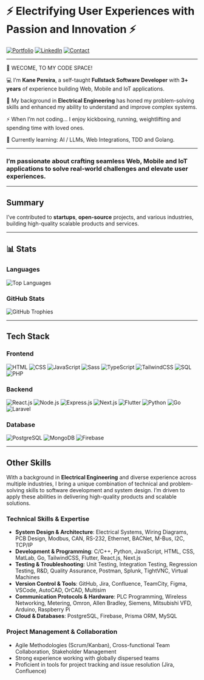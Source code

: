 # ⚡️ Electrifying User Experiences with Passion and Innovation ⚡️
[![Portfolio](https://img.shields.io/badge/-Portfolio-red?style=for-the-badge&logo=web&logoColor=white)](https://www.thekaneologist.com/)
[![LinkedIn](https://img.shields.io/badge/-LinkedIn-blue?style=for-the-badge&logo=linkedin&logoColor=white)](https://www.linkedin.com/in/kane-pereira-a0a72b168/)
[![Contact](https://img.shields.io/badge/-Contact-red?style=for-the-badge&logo=gmail&logoColor=white)](mailto:kane.pereira18@gmail.com)

---

👋 WECOME, TO MY CODE SPACE!  

💻 I’m **Kane Pereira**, a self-taught **Fullstack Software Developer** with **3+ years** of experience building Web, Mobile and IoT applications.  

🔭 My background in **Electrical Engineering** has honed my problem-solving skills and enhanced my ability to understand and improve complex systems.  

⚡ When I’m not coding... I enjoy kickboxing, running, weightlifting and spending time with loved ones.  

🌱 Currently learning: AI / LLMs, Web Integrations, TDD and Golang.  

---

### I’m passionate about crafting seamless Web, Mobile and IoT applications to solve real-world challenges and elevate user experiences.  

---

## Summary  
I’ve contributed to **startups**, **open-source** projects, and various industries, building high-quality scalable products and services.  

---

## 📊 Stats  

### **Languages**  
![Top Languages](https://github-readme-stats.vercel.app/api/top-langs/?username=s0han&layout=pie&theme=radical&hide=langs&count_private=true&show_icons=true)

### **GitHub Stats** 
![GitHub Trophies](https://github-profile-trophy.vercel.app/?username=s0han&theme=radical&row=1&column=6&margin-w=15&margin-h=15&no-frame=true)

---


## Tech Stack

### **Frontend**
![HTML](https://img.shields.io/badge/-HTML-E34F26?style=flat&logo=html5&logoColor=white)
![CSS](https://img.shields.io/badge/-CSS-1572B6?style=flat&logo=css3&logoColor=white)
![JavaScript](https://img.shields.io/badge/-JavaScript-F7DF1E?style=flat&logo=javascript&logoColor=black)
![Sass](https://img.shields.io/badge/-Sass-CC6699?style=flat&logo=sass&logoColor=white)
![TypeScript](https://img.shields.io/badge/-TypeScript-3178C6?style=flat&logo=typescript&logoColor=white)
![TailwindCSS](https://img.shields.io/badge/-TailwindCSS-38B2AC?style=flat&logo=tailwindcss&logoColor=white)
![SQL](https://img.shields.io/badge/-SQL-003B57?style=flat&logo=sql&logoColor=white)
![PHP](https://img.shields.io/badge/-PHP-777BB4?style=flat&logo=php&logoColor=white)

### **Backend**
![React.js](https://img.shields.io/badge/-React-61DAFB?style=flat&logo=react&logoColor=black)
![Node.js](https://img.shields.io/badge/-Node.js-339933?style=flat&logo=nodedotjs&logoColor=white)
![Express.js](https://img.shields.io/badge/-Express.js-000000?style=flat&logo=express&logoColor=white)
![Next.js](https://img.shields.io/badge/-Next.js-000000?style=flat&logo=nextdotjs&logoColor=white)
![Flutter](https://img.shields.io/badge/-Flutter-02569B?style=flat&logo=flutter&logoColor=white)
![Python](https://img.shields.io/badge/-Python-3776AB?style=flat&logo=python&logoColor=white)
![Go](https://img.shields.io/badge/-Go-00ADD8?style=flat&logo=go&logoColor=white)
![Laravel](https://img.shields.io/badge/-Laravel-FF2D20?style=flat&logo=laravel&logoColor=white)

### **Database**
![PostgreSQL](https://img.shields.io/badge/-PostgreSQL-4169E1?style=flat&logo=postgresql&logoColor=white)
![MongoDB](https://img.shields.io/badge/-MongoDB-47A248?style=flat&logo=mongodb&logoColor=white)
![Firebase](https://img.shields.io/badge/-Firebase-FFCA28?style=flat&logo=firebase&logoColor=black)

---

## Other Skills

With a background in **Electrical Engineering** and diverse experience across multiple industries, I bring a unique combination of technical and problem-solving skills to software development and system design. I’m driven to apply these abilities in delivering high-quality products and scalable solutions.

### **Technical Skills & Expertise**  
- **System Design & Architecture**: Electrical Systems, Wiring Diagrams, PCB Design, Modbus, CAN, RS-232, Ethernet, BACNet, M-Bus, I2C, TCP/IP  
- **Development & Programming**: C/C++, Python, JavaScript, HTML, CSS, MatLab, Go, TailwindCSS, Flutter, React.js, Next.js  
- **Testing & Troubleshooting**: Unit Testing, Integration Testing, Regression Testing, R&D, Quality Assurance, Postman, Splunk, TightVNC, Virtual Machines  
- **Version Control & Tools**: GitHub, Jira, Confluence, TeamCity, Figma, VSCode, AutoCAD, OrCAD, Multisim  
- **Communication Protocols & Hardware**: PLC Programming, Wireless Networking, Metering, Omron, Allen Bradley, Siemens, Mitsubishi VFD, Arduino, Raspberry Pi  
- **Cloud & Databases**: PostgreSQL, Firebase, Prisma ORM, MySQL  

### **Project Management & Collaboration**  
- Agile Methodologies (Scrum/Kanban), Cross-functional Team Collaboration, Stakeholder Management  
- Strong experience working with globally dispersed teams  
- Proficient in tools for project tracking and issue resolution (Jira, Confluence)
